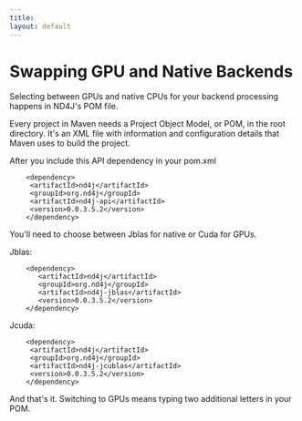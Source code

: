 ```yaml
---
title: 
layout: default
---
```


# Swapping GPU and Native Backends

Selecting between GPUs and native CPUs for your backend processing happens in ND4J's POM file. 

Every project in Maven needs a Project Object Model, or POM, in the root directory. It's an XML file with information and configuration details that Maven uses to build the project.

After you include this API dependency in your pom.xml

        <dependency>
         <artifactId>nd4j</artifactId>
         <groupId>org.nd4j</groupId>
         <artifactId>nd4j-api</artifactId>
         <version>0.0.3.5.2</version>
        </dependency>

You'll need to choose between Jblas for native or Cuda for GPUs.

Jblas:

        <dependency>
           <artifactId>nd4j</artifactId>
           <groupId>org.nd4j</groupId>
           <artifactId>nd4j-jblas</artifactId>
           <version>0.0.3.5.2</version>
        </dependency>
Jcuda:

        <dependency>
         <artifactId>nd4j</artifactId>
         <groupId>org.nd4j</groupId>
         <artifactId>nd4j-jcublas</artifactId>
         <version>0.0.3.5.2</version>
        </dependency>

And that's it. Switching to GPUs means typing two additional letters in your POM.
